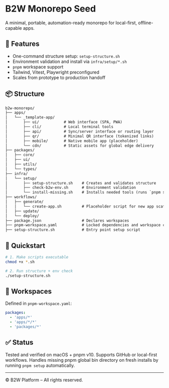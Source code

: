 # B2W Monorepo Seed

A minimal, portable, automation-ready monorepo for local-first, offline-capable apps.

## 🔧 Features
- One-command structure setup: `setup-structure.sh`
- Environment validation and install via `infra/setup/*.sh`
- `pnpm` workspace support
- Tailwind, Vitest, Playwright preconfigured
- Scales from prototype to production handoff

## 📦 Structure
```txt
b2w-monorepo/
├── apps/
│   └── _template-app/
│       ├── ui/           # Web interface (SPA, PWA)
│       ├── cli/          # Local terminal tools
│       ├── api/          # Sync/server interface or routing layer
│       ├── qr/           # Minimal QR interface (tokenized links)
│       ├── mobile/       # Native mobile app (placeholder)
│       └── cdn/          # Static assets for global edge delivery
├── packages/
│   ├── core/
│   ├── ui/
│   ├── utils/
│   └── types/
├── infra/
│   └── setup/
│       ├── setup-structure.sh    # Creates and validates structure
│       ├── check-b2w-env.sh      # Environment validation
│       └── install-missing.sh    # Installs needed tools (runs `pnpm setup` if needed)
├── workflows/
│   ├── generate/
│   │   └── create-app.sh         # Placeholder script for new app scaffolding
│   ├── update/
│   └── deploy/
├── package.json                  # Declares workspaces
├── pnpm-workspace.yaml           # Locked dependencies and workspace config
├── setup-structure.sh            # Entry point setup script
```

## 🚀 Quickstart
```bash
# 1. Make scripts executable
chmod +x *.sh

# 2. Run structure + env check
./setup-structure.sh
```

## 📁 Workspaces
Defined in `pnpm-workspace.yaml`:
```yaml
packages:
  - 'apps/*'
  - 'apps/*/*'
  - 'packages/*'
```

## ✅ Status
Tested and verified on macOS + pnpm v10. Supports GitHub or local-first workflows.
Handles missing pnpm global bin directory on fresh installs by running `pnpm setup` automatically.

---
© B2W Platform – All rights reserved.
